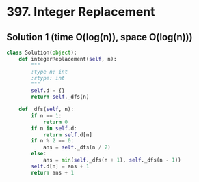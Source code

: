 # 397. Integer Replacement

## Solution 1 (time O(log(n)), space O(log(n)))

```python
class Solution(object):
    def integerReplacement(self, n):
        """
        :type n: int
        :rtype: int
        """
        self.d = {}
        return self._dfs(n)

    def _dfs(self, n):
        if n == 1:
            return 0
        if n in self.d:
            return self.d[n]
        if n % 2 == 0:
            ans = self._dfs(n / 2)
        else:
            ans = min(self._dfs(n + 1), self._dfs(n - 1))
        self.d[n] = ans + 1
        return ans + 1
```
